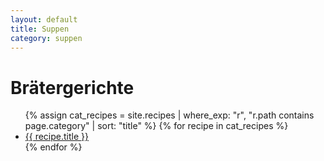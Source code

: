 ```yaml
---
layout: default
title: Suppen
category: suppen
---
```

<h1>Brätergerichte</h1>
<ul>
  {% assign cat_recipes = site.recipes | where_exp: "r", "r.path contains page.category" | sort: "title" %}
  {% for recipe in cat_recipes %}
    <li><a href="{{ recipe.url | relative_url }}">{{ recipe.title }}</a></li>
  {% endfor %}
</ul>
